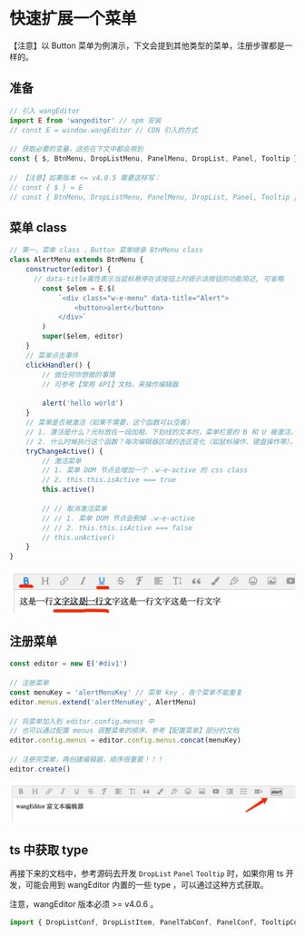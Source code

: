 # 快速扩展一个菜单

【注意】以 Button 菜单为例演示，下文会提到其他类型的菜单，注册步骤都是一样的。

## 准备

```js
// 引入 wangEditor
import E from 'wangeditor' // npm 安装
// const E = window.wangEditor // CDN 引入的方式

// 获取必要的变量，这些在下文中都会用到
const { $, BtnMenu, DropListMenu, PanelMenu, DropList, Panel, Tooltip } = E

// 【注意】如果版本 <= v4.0.5 需要这样写：
// const { $ } = E
// const { BtnMenu, DropListMenu, PanelMenu, DropList, Panel, Tooltip } = E.menuConstructors
```

## 菜单 class

```js
// 第一，菜单 class ，Button 菜单继承 BtnMenu class
class AlertMenu extends BtnMenu {
    constructor(editor) {
      // data-title属性表示当鼠标悬停在该按钮上时提示该按钮的功能简述, 可省略
        const $elem = E.$(
            `<div class="w-e-menu" data-title="Alert">
                <button>alert</button>
            </div>`
        )
        super($elem, editor)
    }
    // 菜单点击事件
    clickHandler() {
        // 做任何你想做的事情
        // 可参考【常用 API】文档，来操作编辑器

        alert('hello world')
    }
    // 菜单是否被激活（如果不需要，这个函数可以空着）
    // 1. 激活是什么？光标放在一段加粗、下划线的文本时，菜单栏里的 B 和 U 被激活，如下图
    // 2. 什么时候执行这个函数？每次编辑器区域的选区变化（如鼠标操作、键盘操作等），都会触发各个菜单的 tryChangeActive 函数，重新计算菜单的激活状态
    tryChangeActive() {
        // 激活菜单
        // 1. 菜单 DOM 节点会增加一个 .w-e-active 的 css class
        // 2. this.this.isActive === true
        this.active()

        // // 取消激活菜单
        // // 1. 菜单 DOM 节点会删掉 .w-e-active
        // // 2. this.this.isActive === false
        // this.unActive()
    }
}
```

![](../../images/menu-active.png)

## 注册菜单

```js
const editor = new E('#div1')

// 注册菜单
const menuKey = 'alertMenuKey' // 菜单 key ，各个菜单不能重复
editor.menus.extend('alertMenuKey', AlertMenu)

// 将菜单加入到 editor.config.menus 中
// 也可以通过配置 menus 调整菜单的顺序，参考【配置菜单】部分的文档
editor.config.menus = editor.config.menus.concat(menuKey)

// 注册完菜单，再创建编辑器，顺序很重要！！！
editor.create()
```

![](../../images/custom-menu.png)

## ts 中获取 type

再接下来的文档中，参考源码去开发 `DropList` `Panel` `Tooltip` 时，如果你用 ts 开发，可能会用到 wangEditor 内置的一些 type ，可以通过这种方式获取。

注意，wangEditor 版本必须 >= v4.0.6 。

```ts
import { DropListConf, DropListItem, PanelTabConf, PanelConf, TooltipConfItemType } from 'wangeditor'
```
